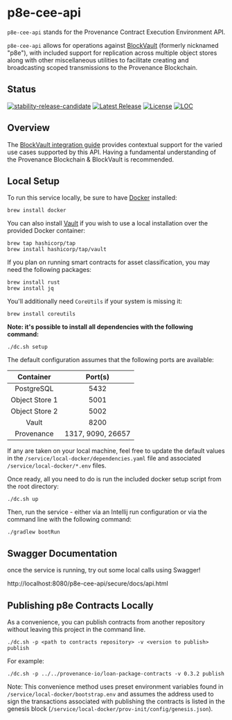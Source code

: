 # p8e-cee-api

`p8e-cee-api` stands for the Provenance Contract Execution Environment API.

`p8e-cee-api` allows for operations against [BlockVault](https://developer.provenance.io/docs/pb/p8e/overview/) (formerly nicknamed "p8e"), with included support for replication across multiple object stores along with other miscellaneous utilities to facilitate creating and broadcasting scoped transmissions to the Provenance Blockchain.

## Status

[![stability-release-candidate](https://img.shields.io/badge/stability-pre--release-48c9b0.svg)](https://github.com/mkenney/software-guides/blob/master/STABILITY-BADGES.md#release-candidate)
[![Latest Release][release-badge]][release-latest]
[![License][license-badge]][license-url]
[![LOC][loc-badge]][loc-report]

[release-badge]: https://img.shields.io/github/v/tag/provenance-io/p8e-cee-api.svg
[release-latest]: https://github.com/provenance-io/p8e-cee-api/releases/latest

[license-badge]: https://img.shields.io/github/license/provenance-io/p8e-cee-api.svg
[license-url]: https://github.com/provenance-io/p8e-cee-api/blob/main/LICENSE

[loc-badge]: https://tokei.rs/b1/github/provenance-io/p8e-cee-api
[loc-report]: https://github.com/provenance-io/p8e-cee-api

## Overview

The [BlockVault integration guide](https://developer.provenance.io/docs/pb/integrating/integrating-with-p8e/) provides contextual support for the varied use cases supported by this API. Having a fundamental understanding of the Provenance Blockchain & BlockVault is recommended.

## Local Setup
To run this service locally, be sure to have [Docker](https://www.docker.com/) installed:

```
brew install docker
```
You can also install [Vault](https://www.vaultproject.io/) if you wish to use a local installation over the provided Docker container:
```
brew tap hashicorp/tap
brew install hashicorp/tap/vault
```
If you plan on running smart contracts for asset classification, you may need the following packages:
```
brew install rust
brew install jq
```

You'll additionally need `CoreUtils` if your system is missing it:
```
brew install coreutils
```
**Note: it's possible to install all dependencies with the following command:**
```
./dc.sh setup
```

The default configuration assumes that the following ports are available:

| **Container**  |    **Port(s)**    |
|:--------------:|:-----------------:|
|   PostgreSQL   |       5432        |
| Object Store 1 |       5001        |
| Object Store 2 |       5002        |
|     Vault      |       8200        |
|   Provenance   | 1317, 9090, 26657 |

If any are taken on your local machine, feel free to update the default values in the `/service/local-docker/dependencies.yaml` file and associated `/service/local-docker/*.env` files.

Once ready, all you need to do is run the included docker setup script from the root directory:

```
./dc.sh up
```

Then, run the service - either via an Intellij run configuration or via the command line with the following command:

```
./gradlew bootRun
```

## Swagger Documentation

once the service is running, try out some local calls using Swagger!

http://localhost:8080/p8e-cee-api/secure/docs/api.html


## Publishing p8e Contracts Locally

As a convenience, you can publish contracts from another repository without leaving this project in the command line.

```
./dc.sh -p <path to contracts repository> -v <version to publish> publish
```

For example:

```
./dc.sh -p ../../provenance-io/loan-package-contracts -v 0.3.2 publish
```

Note: This convenience method uses preset environment variables found in `/service/local-docker/bootstrap.env` and assumes the address used to sign the transactions associated with publishing the contracts is listed in the genesis block (`/service/local-docker/prov-init/config/genesis.json`).
